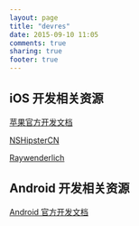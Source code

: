 ```yaml
---
layout: page
title: "devres"
date: 2015-09-10 11:05
comments: true
sharing: true
footer: true
---
```


## iOS 开发相关资源

<a href="https://developer.apple.com/library/" target="_blank">苹果官方开发文档</a>

<a href="http://nshipster.cn/" target="_blank">NSHipsterCN</a>

<!-- [整理的iOS 第三方库]({{site_url}}/devres/ios-3rd-libs.html) -->

<!-- [iOS 博客资源]({{site_url}}/works/ios-ui-libs.html) -->

<a href="http://www.raywenderlich.com/" target="_blank">Raywenderlich</a>

## Android 开发相关资源

<a href="http://developer.android.com/index.html" target="_blank">Android 官方开发文档</a>


